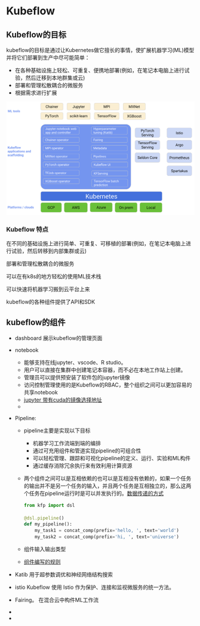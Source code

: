 # Kubeflow

## Kubeflow的目标

kubeflow的目标是通过让Kubernetes做它擅长的事情，使扩展机器学习(ML)模型并将它们部署到生产中尽可能简单：

+ 在各种基础设施上轻松、可重复、便携地部署(例如，在笔记本电脑上进行试验，然后迁移到本地群集或云)
+ 部署和管理松散耦合的微服务
+ 根据需求进行扩展



<img src="kuberflow架构.assets/image-20220917093452700.png" alt="image-20220917093452700" style="zoom:50%;" />



### Kubeflow 特点

在不同的基础设施上进行简单、可重复、可移植的部署(例如，在笔记本电脑上进行试验，然后转移到内部集群或云)

部署和管理松散耦合的微服务

可以在有k8s的地方轻松的使用ML技术栈

可以快速将机器学习搬到云平台上来



kubeflow的各种组件提供了API和SDK

## kubeflow的组件

+ dashboard 展示kubeflow的管理页面

+ notebook 

	+ 能够支持在线jupyter、vscode、R studio。
	+ 用户可以直接在集群中创建笔记本容器，而不必在本地工作站上创建。
	+ 管理员可以提供预安装了软件包的jupyter镜像
	+ 访问控制管理使用的是Kubeflow的RBAC，整个组织之间可以更加容易的共享notebook
	+ [jupyter 带有cuda的镜像选择地址](https://www.kubeflow.org/docs/components/notebooks/container-images/)
	+ 

+ Pipeline:

	+ pipeline主要是实现以下目标

		+ 机器学习工作流端到端的编排
		+ 通过可充用组件和管道实现pipeline的可组合性
		+ 可以轻松管理、跟踪和可视化pipeline的定义、运行、实验和ML构件
		+ 通过缓存消除冗余执行来有效利用计算资源

	+ 两个组件之间可以是互相依赖的也可以是互相没有依赖的，如果一个任务的输出并不是另一个任务的输入，并且两个任务是互相独立的，那么这两个任务在pipeline运行时是可以并发执行的。[数据传递的方式](https://www.kubeflow.org/docs/components/pipelines/v2/author-a-pipeline/tasks/)

		```python 
		from kfp import dsl
		
		@dsl.pipeline()
		def my_pipeline():
		    my_task1 = concat_comp(prefix='hello, ', text='world')
		    my_task2 = concat_comp(prefix='hi, ', text='universe')
		```

	+ 组件输入输出类型

	+ [组件编写的规则](https://www.kubeflow.org/docs/components/pipelines/v2/author-a-pipeline/pipelines/#dslcondition)

+  Katib  用于超参数调优和神经网络结构搜索

+ istio  Kubeflow 使用 Istio 作为保护、连接和监视微服务的统一方法。

+ Fairing。 在混合云中构件ML工作流

+ 

+ 

	

	

	

	

	

	